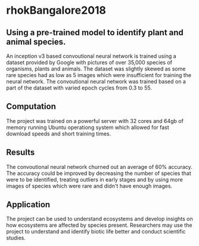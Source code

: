 # rhokBangalore2018
## Using a pre-trained model to identify plant and animal species.
An inception v3 based convoutional neural network is trained using a dataset provided by Google with pictures of over 35,000 species of organisms, plants and animals. The dataset was slightly skewed as some rare species had as low as 5 images which were insufficient for training the neural network.
The convoutional neural network was trained based on a part of the dataset with varied epoch cycles from 0.3 to 55.
##  Computation
The project was trained on a powerful server with 32 cores and 64gb of memory running Ubuntu operationg system which allowed for fast download speeds and short training times.
## Results
The convoutional neural network churned out an average of 60% accuracy. The accuracy could be improved by decreasing the number of species that were to be identified, treating outliers in early stages and by using more images of species which were rare and didn't have enough images.
## Application
The project can be used to understand ecosystems and develop insights on how ecosystems are affected by species present. Researchers may use the project to understand and identify biotic life better and conduct scientific studies.